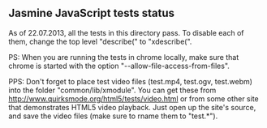 Jasmine JavaScript tests status
-------------------------------

As of 22.07.2013, all the tests in this directory pass. To disable each of them, change the top level "describe(" to "xdescribe(".

PS: When you are running the tests in chrome locally, make sure that chrome is started
with the option "--allow-file-access-from-files".

PPS: Don't forget to place test video files (test.mp4, test.ogv, test.webm) into the
folder "common/lib/xmodule". You can get these from http://www.quirksmode.org/html5/tests/video.html
or from some other site that demonstrates HTML5 video playback. Just open up the site's
source, and save the video files (make sure to rname them to "test.*").
